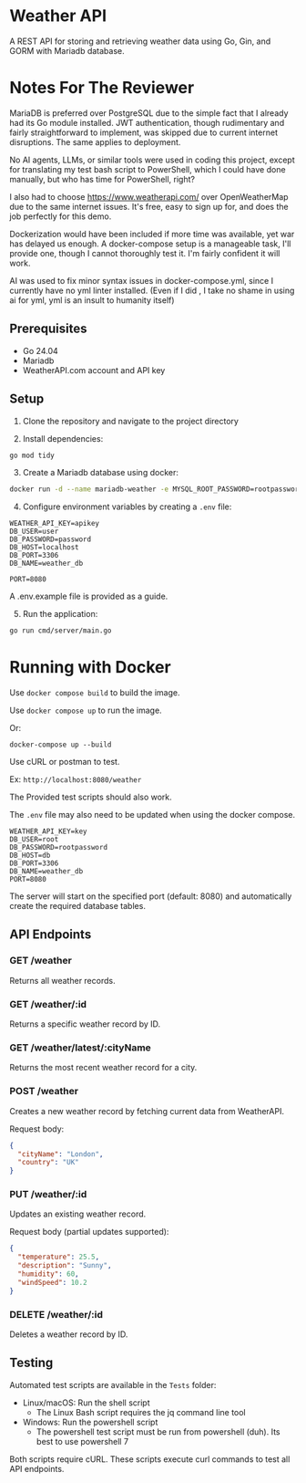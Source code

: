 # Weather API

A REST API for storing and retrieving weather data using Go, Gin, and GORM with Mariadb database.

# Notes For The Reviewer

MariaDB is preferred over PostgreSQL due to the simple fact that I already had its Go module installed. JWT authentication, though rudimentary and fairly straightforward to implement, was skipped due to current internet disruptions. The same applies to deployment.

No AI agents, LLMs, or similar tools were used in coding this project, except for translating my test bash script to PowerShell, which I could have done manually, but who has time for PowerShell, right?

I also had to choose https://www.weatherapi.com/ over OpenWeatherMap due to the same internet issues. It's free, easy to sign up for, and does the job perfectly for this demo.

Dockerization would have been included if more time was available, yet war has delayed us enough. A docker-compose setup is a manageable task, I'll provide one, though I cannot thoroughly test it. I'm fairly confident it will work.

AI was used to fix minor syntax issues in docker-compose.yml, since I currently have no yml linter installed. (Even if I did , I take no shame in using ai for yml, yml is an insult to humanity itself)

## Prerequisites

- Go 24.04
- Mariadb
- WeatherAPI.com account and API key

## Setup

1. Clone the repository and navigate to the project directory

2. Install dependencies:
```bash
go mod tidy
```

3. Create a Mariadb database using docker:
```bash
docker run -d --name mariadb-weather -e MYSQL_ROOT_PASSWORD=rootpassword -e MYSQL_DATABASE=weather_db -p 3306:3306 mariadb:latest
```

4. Configure environment variables by creating a `.env` file:
```env
WEATHER_API_KEY=apikey
DB_USER=user
DB_PASSWORD=password
DB_HOST=localhost
DB_PORT=3306
DB_NAME=weather_db

PORT=8080
```

A .env.example file is provided as a guide.

5. Run the application:
```bash
go run cmd/server/main.go
```

# Running with Docker

Use `docker compose build` to build the image. 

Use `docker compose up` to run the image.

Or:

`docker-compose up --build`

Use cURL or postman to test. 

Ex: `http://localhost:8080/weather`

The Provided test scripts should also work.

The `.env` file may also need to be updated when using the docker compose.
```env
WEATHER_API_KEY=key  
DB_USER=root
DB_PASSWORD=rootpassword
DB_HOST=db
DB_PORT=3306
DB_NAME=weather_db
PORT=8080
```

The server will start on the specified port (default: 8080) and automatically create the required database tables.

## API Endpoints

### GET /weather
Returns all weather records.

### GET /weather/:id
Returns a specific weather record by ID.

### GET /weather/latest/:cityName
Returns the most recent weather record for a city.

### POST /weather
Creates a new weather record by fetching current data from WeatherAPI.

Request body:
```json
{
  "cityName": "London",
  "country": "UK"
}
```

### PUT /weather/:id
Updates an existing weather record.

Request body (partial updates supported):
```json
{
  "temperature": 25.5,
  "description": "Sunny",
  "humidity": 60,
  "windSpeed": 10.2
}
```

### DELETE /weather/:id
Deletes a weather record by ID.

## Testing

Automated test scripts are available in the `Tests` folder:
- Linux/macOS: Run the shell script
    - The Linux Bash script requires the jq command line tool
- Windows: Run the powershell script
    - The powershell test script must be run from powershell (duh). Its best to use powershell 7

Both scripts require cURL. These scripts execute curl commands to test all API endpoints.

